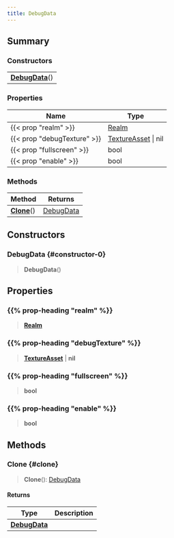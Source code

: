 ```yaml
---
title: DebugData
---
```


## Summary

### Constructors

|  |
| --- |
| **[DebugData](#constructor-0)**() |

### Properties

| Name | Type |
| ---- | ---- |
| {{< prop "realm" >}} | [Realm](/vext/ref/fb/realm) |
| {{< prop "debugTexture" >}} | [TextureAsset](/vext/ref/fb/textureasset) \| nil |
| {{< prop "fullscreen" >}} | bool |
| {{< prop "enable" >}} | bool |

### Methods

| Method | Returns |
| ------ | ------- |
| **[Clone](#clone)**() | [DebugData](/vext/ref/client/type/debugdata) |

## Constructors

### DebugData {#constructor-0}

> **DebugData**()

## Properties

### {{% prop-heading "realm" %}}

> **[Realm](/vext/ref/fb/realm)**

### {{% prop-heading "debugTexture" %}}

> **[TextureAsset](/vext/ref/fb/textureasset)** \| **nil**

### {{% prop-heading "fullscreen" %}}

> **bool**

### {{% prop-heading "enable" %}}

> **bool**

## Methods

### Clone {#clone}

> **Clone**(): [DebugData](/vext/ref/client/type/debugdata)

#### Returns

| Type | Description |
| ---- | ----------- |
| **[DebugData](/vext/ref/client/type/debugdata)** |  |

